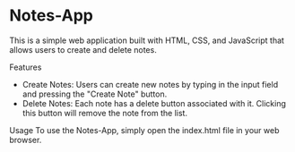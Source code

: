 # Notes-App

This is a simple web application built with HTML, CSS, and JavaScript that allows users to create and delete notes.

Features

- Create Notes: Users can create new notes by typing in the input field and pressing the "Create Note" button.
- Delete Notes: Each note has a delete button associated with it. Clicking this button will remove the note from the list.

Usage
To use the Notes-App, simply open the index.html file in your web browser.
